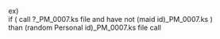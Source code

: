 # 

ex)  
if ( call ?_PM_0007.ks file and have not (maid id)_PM_0007.ks )  
than (random Personal id)_PM_0007.ks file call
